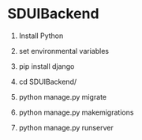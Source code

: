 # SDUIBackend

1) Install Python

2) set environmental variables

3) pip install django

4) cd SDUIBackend/

5) python manage.py migrate

6) python manage.py makemigrations

7) python manage.py runserver
